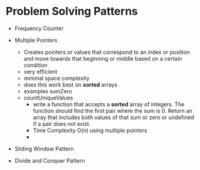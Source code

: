 # Problem Solving Patterns

- Frequency Counter

- Multiple Pointers

  - Creates pointers or values that correspond to an index or position and move towards that beginning or middle based on a certain condition
  - very efficient
  - minimal space complexity
  - does this work best on **sorted** arrays
  - examples sumZero
  - countUniqueValues
    - write a function that accepts a **sorted** array of integers. The function should find the first pair where the sum is 0. Return an array that includes both values of that sum or zero or undefined if a pair does not exist.
    - Time Complexity O(n) using multiple pointers
    -

- Sliding Window Pattern
- Divide and Conquer Pattern
